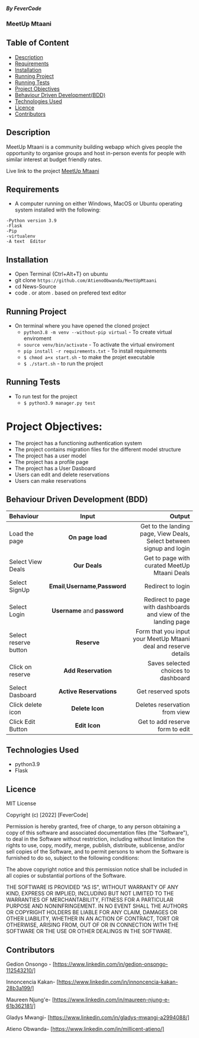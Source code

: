 ##### By FeverCode 
### MeetUp Mtaani

## Table of Content

+ [Description](#description)
+ [Requirements](#requirements)
+ [Installation](#installation)
+ [Running Project](#running-project)
+ [Running Tests](#running-tests)
+ [Project Objectives](#project-objectives)
+ [Behaviour Driven Development(BDD)](#behaviour-driven-development-bdd)
+ [Technologies Used](#technologies-used)
+ [Licence](#licence)
+ [Contributors](#contributors)


## Description
<p>MeetUp Mtaani is a community building webapp which gives people the opportunity to organise groups and host in-person events for people with similar interest at budget friendly rates.</p>

Live link to the project
[MeetUp Mtaani](https://meetup-mtaani.herokuapp.com/)

## Requirements
* A computer running on either Windows, MacOS or Ubuntu operating system installed with the following:

```
-Python version 3.9
-Flask
-Pip
-virtualenv
-A text  Editor
```

## Installation
* Open Terminal {Ctrl+Alt+T} on ubuntu
* git clone `https://github.com/AtienoObwanda/MeetUpMtaani`
* cd News-Source
* code . or atom . based on prefered text editor

## Running Project
* On terminal where you have opened the cloned project
    * `python3.8 -m venv --without-pip virtual` - To create virtual enviroment
    * `source venv/bin/activate` - To activate the virtual enviroment
    * `pip install -r requirements.txt` - To install requirements
    * `$ chmod a+x start.sh` - to make the projet executable
    * `$ ./start.sh` - to run the project

## Running Tests
* To run test for the project
    * `$ python3.9 manager.py test`

# Project Objectives:
* The project has a functioning authentication system
* The project contains migration files for the different model structure
* The project has a user model
* The project has a profile page
* The project has a User Dasboard
* Users can edit and delete reservations
* Users can make reservations 

## Behaviour Driven Development (BDD)
| Behaviour | Input | Output |
| :---------------- | :---------------: | ------------------: |
| Load the page | **On page load** | Get to the landing page, View Deals, Select between signup and login|
|Select View Deals | **Our Deals**| Get to page with curated MeetUp Mtaani Deals|
| Select SignUp| **Email**,**Username**,**Password** | Redirect to login|
| Select Login | **Username** and **password** | Redirect to page with dashboards and view of the landing page|
| Select reserve button | **Reserve** | Form that you input your MeetUp Mtaani deal and reserve details|
| Click on reserve | **Add Reservation** | Saves selected choices to dashboard|
|Select Dasboard | **Active Reservations**| Get reserved spots|
|Click delete icon | **Delete Icon**| Deletes reservation from view|
|Click Edit Button | **Edit Icon**| Get to add reserve form to edit|

 
## Technologies Used
* python3.9
* Flask


## Licence

MIT License

Copyright (c) [2022] [FeverCode]

Permission is hereby granted, free of charge, to any person obtaining a copy
of this software and associated documentation files (the "Software"), to deal
in the Software without restriction, including without limitation the rights
to use, copy, modify, merge, publish, distribute, sublicense, and/or sell
copies of the Software, and to permit persons to whom the Software is
furnished to do so, subject to the following conditions:

The above copyright notice and this permission notice shall be included in all
copies or substantial portions of the Software.

THE SOFTWARE IS PROVIDED "AS IS", WITHOUT WARRANTY OF ANY KIND, EXPRESS OR
IMPLIED, INCLUDING BUT NOT LIMITED TO THE WARRANTIES OF MERCHANTABILITY,
FITNESS FOR A PARTICULAR PURPOSE AND NONINFRINGEMENT. IN NO EVENT SHALL THE
AUTHORS OR COPYRIGHT HOLDERS BE LIABLE FOR ANY CLAIM, DAMAGES OR OTHER
LIABILITY, WHETHER IN AN ACTION OF CONTRACT, TORT OR OTHERWISE, ARISING FROM,
OUT OF OR IN CONNECTION WITH THE SOFTWARE OR THE USE OR OTHER DEALINGS IN THE
SOFTWARE.


## Contributors

Gedion Onsongo - [https://www.linkedin.com/in/gedion-onsongo-112543210/]

Innoncencia Kakan- [https://www.linkedin.com/in/innoncencia-kakan-28b3a199/]

Maureen Njung'e- [https://www.linkedin.com/in/maureen-njung-e-61b362181/]

Gladys Mwangi- [https://www.linkedin.com/in/gladys-mwangi-a2994088/]

Atieno Obwanda- [https://www.linkedin.com/in/millicent-atieno/]
   


